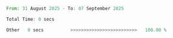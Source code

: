 <!--START_SECTION:waka-->

```rust
From: 31 August 2025 - To: 07 September 2025

Total Time: 0 secs

Other   0 secs          >>>>>>>>>>>>>>>>>>>>>>>>>   100.00 %
```

<!--END_SECTION:waka-->

